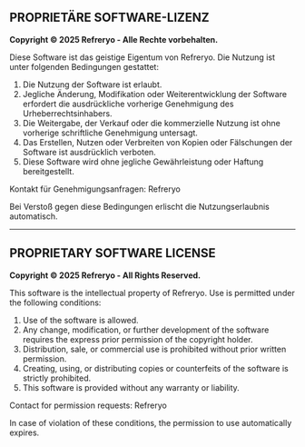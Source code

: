 ## PROPRIETÄRE SOFTWARE-LIZENZ

**Copyright © 2025 Refreryo - Alle Rechte vorbehalten.**

Diese Software ist das geistige Eigentum von Refreryo. Die Nutzung ist unter folgenden Bedingungen gestattet:

1. Die Nutzung der Software ist erlaubt.
2. Jegliche Änderung, Modifikation oder Weiterentwicklung der Software erfordert die ausdrückliche vorherige Genehmigung des Urheberrechtsinhabers.
3. Die Weitergabe, der Verkauf oder die kommerzielle Nutzung ist ohne vorherige schriftliche Genehmigung untersagt.
4. Das Erstellen, Nutzen oder Verbreiten von Kopien oder Fälschungen der Software ist ausdrücklich verboten.
5. Diese Software wird ohne jegliche Gewährleistung oder Haftung bereitgestellt.

Kontakt für Genehmigungsanfragen: Refreryo

Bei Verstoß gegen diese Bedingungen erlischt die Nutzungserlaubnis automatisch.

---
## PROPRIETARY SOFTWARE LICENSE

**Copyright © 2025 Refreryo - All Rights Reserved.**

This software is the intellectual property of Refreryo. Use is permitted under the following conditions:

1. Use of the software is allowed.
2. Any change, modification, or further development of the software requires the express prior permission of the copyright holder.
3. Distribution, sale, or commercial use is prohibited without prior written permission.
4. Creating, using, or distributing copies or counterfeits of the software is strictly prohibited.
5. This software is provided without any warranty or liability.

Contact for permission requests: Refreryo

In case of violation of these conditions, the permission to use automatically expires.